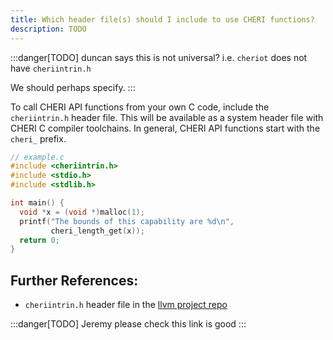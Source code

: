 ```yaml
---
title: Which header file(s) should I include to use CHERI functions?
description: TODO
---
```


:::danger[TODO]
duncan says this is not universal? i.e. `cheriot` does not have `cheriintrin.h`

We should perhaps specify.
:::

To call CHERI API functions from your own C code, include the `cheriintrin.h` header file. This will be available as a system header file with CHERI C compiler toolchains. In general, CHERI API functions start with the `cheri_` prefix.

```c {1}
// example.c
#include <cheriintrin.h>
#include <stdio.h>
#include <stdlib.h>

int main() {
  void *x = (void *)malloc(1);
  printf("The bounds of this capability are %d\n",
         cheri_length_get(x));
  return 0;
}
```

## Further References:

- `cheriintrin.h` header file in the [llvm project repo](https://github.com/CTSRD-CHERI/llvm-project/blob/master/clang/lib/Headers/cheriintrin.h)

:::danger[TODO]
Jeremy please check this link is good
:::
